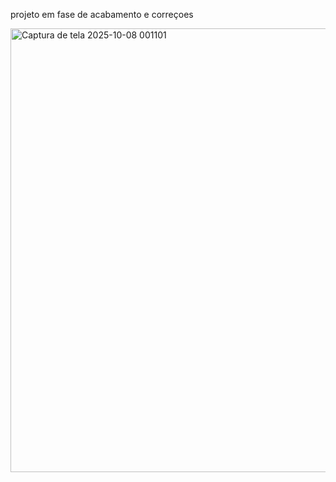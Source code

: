 
projeto em fase de acabamento e correçoes

<img width="1150" height="710" alt="Captura de tela 2025-10-08 001101" src="https://github.com/user-attachments/assets/67a992a6-3dbc-41e7-bf4d-7b7bc1e17411" />
